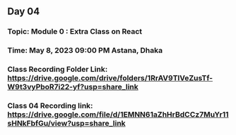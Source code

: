 ## Day 04

### Topic: Module 0 : Extra Class on React

### Time: May 8, 2023 09:00 PM Astana, Dhaka

### Class Recording Folder Link: https://drive.google.com/drive/folders/1RrAV9TlVeZusTf-W9t3vyPboR7i22-yf?usp=share_link

### Class 04 Recording link: https://drive.google.com/file/d/1EMNN61aZhHrBdCCz7MuYr11sHNkFbfGu/view?usp=share_link
